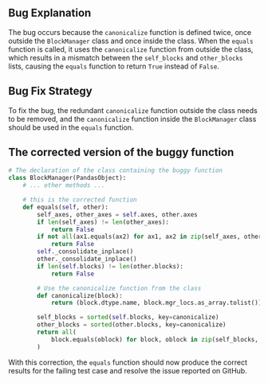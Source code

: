 ## Bug Explanation
The bug occurs because the `canonicalize` function is defined twice, once outside the `BlockManager` class and once inside the class. When the `equals` function is called, it uses the `canonicalize` function from outside the class, which results in a mismatch between the `self_blocks` and `other_blocks` lists, causing the `equals` function to return `True` instead of `False`.

## Bug Fix Strategy
To fix the bug, the redundant `canonicalize` function outside the class needs to be removed, and the `canonicalize` function inside the `BlockManager` class should be used in the `equals` function.

## The corrected version of the buggy function
```python
# The declaration of the class containing the buggy function
class BlockManager(PandasObject):
    # ... other methods ...

    # this is the corrected function
    def equals(self, other):
        self_axes, other_axes = self.axes, other.axes
        if len(self_axes) != len(other_axes):
            return False
        if not all(ax1.equals(ax2) for ax1, ax2 in zip(self_axes, other_axes)):
            return False
        self._consolidate_inplace()
        other._consolidate_inplace()
        if len(self.blocks) != len(other.blocks):
            return False

        # Use the canonicalize function from the class
        def canonicalize(block):
            return (block.dtype.name, block.mgr_locs.as_array.tolist())

        self_blocks = sorted(self.blocks, key=canonicalize)
        other_blocks = sorted(other.blocks, key=canonicalize)
        return all(
            block.equals(oblock) for block, oblock in zip(self_blocks, other_blocks)
        )
```

With this correction, the `equals` function should now produce the correct results for the failing test case and resolve the issue reported on GitHub.